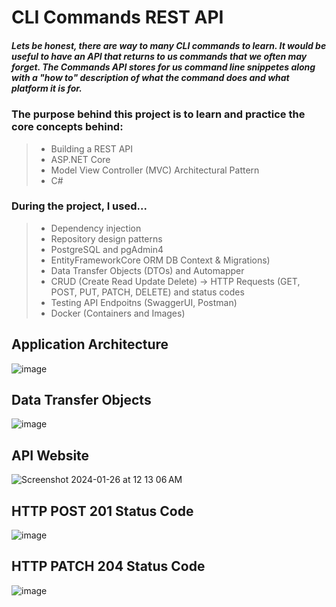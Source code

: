 # CLI Commands REST API

##### Lets be honest, there are way to many CLI commands to learn. It would be useful to have an API that returns to us commands that we often may forget. The Commands API stores for us command line snippetes along with a "how to" description of what the command does and what platform it is for.

### The purpose behind this project is to learn and practice the core concepts behind:
> - Building a REST API
> - ASP.NET Core
> - Model View Controller (MVC) Architectural Pattern
> - C#
### During the project, I used...
> - Dependency injection
> - Repository design patterns
> - PostgreSQL and pgAdmin4
> - EntityFrameworkCore ORM DB Context & Migrations)
> - Data Transfer Objects (DTOs) and Automapper
> - CRUD (Create Read Update Delete) -> HTTP Requests (GET, POST, PUT, PATCH, DELETE) and status codes
> - Testing API Endpoitns (SwaggerUI, Postman)
> - Docker (Containers and Images)

## Application Architecture
![image](https://github.com/ffarooqui2/Commands-REST-API/assets/96920961/91c34257-5d48-4905-b11d-8a4a5e75db84)

## Data Transfer Objects
![image](https://github.com/ffarooqui2/Commands-REST-API/assets/96920961/ea8dfa62-5be1-44d8-b870-678c07e702be)

## API Website
![Screenshot 2024-01-26 at 12 13 06 AM](https://github.com/ffarooqui2/Commands-REST-API/assets/96920961/1fac3265-4445-4601-a6ee-1361930cfaf2)

## HTTP POST 201 Status Code
![image](https://github.com/ffarooqui2/Commands-REST-API/assets/96920961/7171b092-994f-4e0f-88b6-1b896063d58c)

## HTTP PATCH 204 Status Code
![image](https://github.com/ffarooqui2/Commands-REST-API/assets/96920961/dc98ae0e-80b5-4070-812b-8efc63fc6691)



